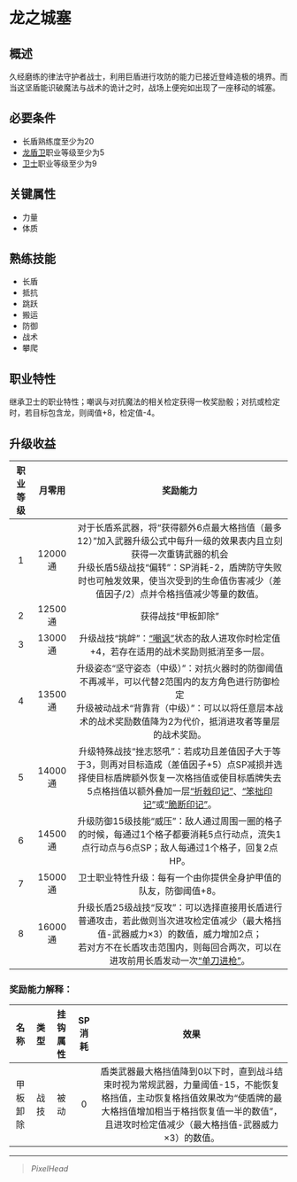 # 龙之城塞

## 概述

久经磨练的律法守护者战士，利用巨盾进行攻防的能力已接近登峰造极的境界。而当这坚盾能识破魔法与战术的诡计之时，战场上便宛如出现了一座移动的城塞。

## 必要条件

* 长盾熟练度至少为20
* <a href="../dragon_shielder" target="_blank">龙盾卫</a>职业等级至少为5
* <a href="../../../basicJob/Guard" target="_blank">卫士</a>职业等级至少为9

## 关键属性

* 力量
* 体质

## 熟练技能

* 长盾
* 抵抗
* 跳跃
* 搬运
* 防御
* 战术
* 攀爬
  
## 职业特性

继承卫士的职业特性；嘲讽与对抗魔法的相关检定获得一枚奖励骰；对抗或检定时，若目标包含龙，则阈值+8，检定值-4。

## 升级收益

职业等级|月零用|奖励能力
:--:|:--:|:--:
1|12000通|对于长盾系武器，将“获得额外6点最大格挡值（最多12）”加入武器升级公式中每升一级的效果表内且立刻获得一次重铸武器的机会<br>升级长盾5级战技“偏转”：SP消耗-2，盾牌防守失败时也可触发效果，使当次受到的生命值伤害减少（差值因子/2）点并令格挡值减少等量的数值。
2|12500通|获得战技“甲板卸除”
3|13000通|升级战技“挑衅”：<a href="../../../../status/normal/#嘲讽" target="_blank">“嘲讽”</a>状态的敌人进攻你时检定值+4，若存在适用的战术奖励则抵消至多一层。
4|13500通|升级姿态“坚守姿态（中级）”：对抗火器时的防御阈值不再减半，可以代替2范围内的友方角色进行防御检定<br>升级被动战术“背靠背（中级）”：可以以将任意层本战术的战术奖励数值降为2为代价，抵消进攻者等量层的战术奖励。
5|14000通|升级特殊战技“挫志怒吼”：若成功且差值因子大于等于3，则再对目标造成（差值因子+5）点SP减损并选择使目标盾牌额外恢复一次格挡值或使目标盾牌失去5点格挡值以额外叠加一层<a href="../../../../status/mark/#折戟印记" target="_blank">“折戟印记”</a>、<a href="../../../../status/mark/#笨拙印记" target="_blank">“笨拙印记”</a>或<a href="../../../../status/mark/#脆断印记" target="_blank">“脆断印记”</a>。
6|14500通|升级防御15级技能“威压”：敌人通过周围一圈的格子的时候，每通过1个格子都要消耗5点行动点，流失1点行动点与6点SP；敌人每通过1个格子，回复2点HP。
7|15000通|卫士职业特性升级：每有一个由你提供全身护甲值的队友，防御阈值+8。
8|16000通|升级长盾25级战技“反攻”：可以选择直接用长盾进行普通攻击，若此做则当次进攻检定值减少（最大格挡值-武器威力×3）的数值，威力增加2点；<br>若对方不在长盾攻击范围内，则每回合两次，可以在进攻前用长盾发动一次<a href="../../../../update/universal/#中程武器/#中级" target="_blank">“单刀进枪”</a>。

### 奖励能力解释：

名称|类型|挂钩属性|SP消耗|效果
:--:|:--:|:--:|:--:|:--:
甲板卸除|战技|被动|0|盾类武器最大格挡值降到0以下时，直到战斗结束时视为常规武器，力量阈值-15，不能恢复格挡值，主动恢复格挡值效果改为“使盾牌的最大格挡值增加相当于格挡恢复值一半的数值”，且进攻时检定值减少（最大格挡值-武器威力×3）的数值。

---

> *PixelHead*